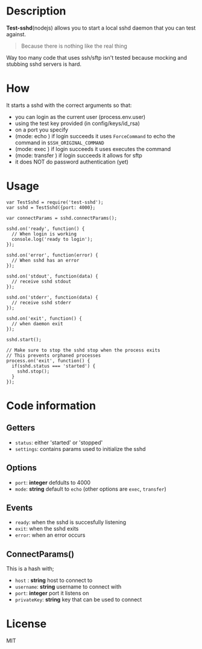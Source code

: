 # Description
**Test-sshd**(nodejs) allows you to start a local sshd daemon that you can test against.

> Because there is nothing like the real thing

Way too many code that uses ssh/sftp isn't tested because mocking and stubbing sshd servers is hard.

# How
It starts a sshd with the correct arguments so that:

- you can login as the current user (process.env.user)
- using the test key provided (in config/keys/id_rsa)
- on a port you specify
- (mode: echo ) if login succeeds it uses `ForceCommand` to echo the command in `$SSH_ORIGINAL_COMMAND`
- (mode: exec ) if login succeeds it uses executes the command
- (mode: transfer ) if login succeeds it allows for sftp
- it does NOT do password authentication (yet)

# Usage

    var TestSshd = require('test-sshd');
    var sshd = TestSshd({port: 4000};

    var connectParams = sshd.connectParams();

    sshd.on('ready', function() {
      // When login is working
      console.log('ready to login');
    });

    sshd.on('error', function(error) {
      // When sshd has an error
    });

    sshd.on('stdout', function(data) {
      // receive sshd stdout
    });

    sshd.on('stderr', function(data) {
      // receive sshd stderr
    });

    sshd.on('exit', function() {
      // when daemon exit
    });

    sshd.start();

    // Make sure to stop the sshd stop when the process exits
    // This prevents orphaned processes
    process.on('exit', function() {
      if(sshd.status === 'started') {
        sshd.stop();
      }
    });

# Code information
## Getters
- `status`: either 'started' or 'stopped'
- `settings`: contains params used to initialize the sshd

## Options
- `port`: **integer** defdults to 4000
- `mode`: **string** default to `echo` (other options are `exec`, `transfer`)

## Events
- `ready`: when the sshd is succesfully listening
- `exit`: when the sshd exits
- `error`: when an error occurs

## ConnectParams()
This is a hash with;

- `host` : **string** host to connect to
- `username`: **string** username to connect with
- `port`: **integer** port it listens on
- `privateKey`: **string** key that can be used to connect

# License
MIT
